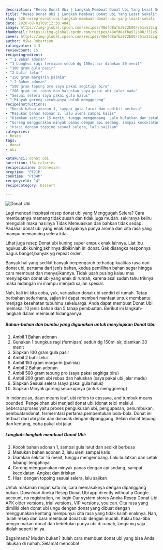 ```yaml
---
description: "Resep Donat Ubi | Langkah Membuat Donat Ubi Yang Lezat Sekali"
title: "Resep Donat Ubi | Langkah Membuat Donat Ubi Yang Lezat Sekali"
slug: 426-resep-donat-ubi-langkah-membuat-donat-ubi-yang-lezat-sekali
date: 2020-08-01T09:12:30.484Z
image: https://img-global.cpcdn.com/recipes/48efd8afba972b00/751x532cq70/donat-ubi-foto-resep-utama.jpg
thumbnail: https://img-global.cpcdn.com/recipes/48efd8afba972b00/751x532cq70/donat-ubi-foto-resep-utama.jpg
cover: https://img-global.cpcdn.com/recipes/48efd8afba972b00/751x532cq70/donat-ubi-foto-resep-utama.jpg
author: Mike Robertson
ratingvalue: 4.3
reviewcount: 15
recipeingredient:
- " 1 Bahan adonan"
- "1 bungkus ragi fermipan seduh dg 150ml air diamkan 30 menit"
- "100 gram gula pasir"
- "2 butir telur"
- "150 gram margarin palmia"
- " 2 Bahan adonan"
- "500 gram tepung pro saya pakai segitiga biru"
- "200 gram ubi rebus dan haluskan saya pakai ubi jalar madu"
- "Sesuai selera saya pakai gula halus"
- " Minyak goreng secukupnya untuk menggoreng"
recipeinstructions:
- "Kocok bahan adonan 1, sampai gula larut dan sedikit berbusa"
- "Masukan bahan adonan 2, lalu uleni sampai kalis"
- "Diamkan sekitar 15 menit, tunggu mengembang. Lalu bulatkan dan cetak lubangi tengahnya"
- "Goreng menggunakan minyak panas dengan api sedang, sampai kecoklatan. Angkat dan tiriskan"
- "Hiasi dengan topping sesuai selera, lalu sajikan"
categories:
- Resep
tags:
- donat
- ubi

katakunci: donat ubi 
nutrition: 134 calories
recipecuisine: Indonesian
preptime: "PT21M"
cooktime: "PT34M"
recipeyield: "4"
recipecategory: Dessert

---
```



![Donat Ubi](https://img-global.cpcdn.com/recipes/48efd8afba972b00/751x532cq70/donat-ubi-foto-resep-utama.jpg)

Lagi mencari inspirasi resep donat ubi yang Menggugah Selera? Cara membuatnya memang tidak susah dan tidak juga mudah. sekiranya keliru mengolah maka hasilnya Tidak Memuaskan dan bahkan tidak sedap. Padahal donat ubi yang enak selayaknya punya aroma dan cita rasa yang mampu memancing selera kita.

Lihat juga resep Donat ubi kuning super empuk enak lainnya. Liat ibu ngukus ubi kuning,akhirnya dibikinlah ini donat. Gak disangka responnya bagus banget,banyak yg repeat order.

Banyak hal yang sedikit banyak berpengaruh terhadap kualitas rasa dari donat ubi, pertama dari jenis bahan, kedua pemilihan bahan segar hingga cara membuat dan menyajikannya. Tidak usah pusing kalau mau menyiapkan donat ubi yang enak di rumah, karena asal sudah tahu triknya maka hidangan ini mampu menjadi sajian spesial.


Nah, kali ini kita coba, yuk, variasikan donat ubi sendiri di rumah. Tetap berbahan sederhana, sajian ini dapat memberi manfaat untuk membantu menjaga kesehatan tubuhmu sekeluarga. Anda dapat membuat Donat Ubi memakai 10 jenis bahan dan 5 tahap pembuatan. Berikut ini langkah-langkah dalam membuat hidangannya.

<!--inarticleads1-->

##### Bahan-bahan dan bumbu yang digunakan untuk menyiapkan Donat Ubi:

1. Ambil  1 Bahan adonan
1. Gunakan 1 bungkus ragi (fermipan) seduh dg 150ml air, diamkan 30 menit
1. Siapkan 100 gram gula pasir
1. Ambil 2 butir telur
1. Ambil 150 gram margarin (palmia)
1. Ambil  2 Bahan adonan
1. Ambil 500 gram tepung pro (saya pakai segitiga biru)
1. Ambil 200 gram ubi rebus dan haluskan (saya pakai ubi jalar madu)
1. Siapkan Sesuai selera (saya pakai gula halus)
1. Siapkan  Minyak goreng secukupnya (untuk menggoreng)


In Indonesian, daun means leaf, ubi refers to cassava, and tumbuk means pounded. Pengelohan ubi menjadi donat ubi (donat telo) melalui beberapaproses yaitu proses pengukusan ubi, pengupasan, penumbukan, pembuatandonat, fermerntasi pertama,pembentukan bola-bola. Donat ini terbuat dari ubi jalar dan dimasak dengan dipanggang. Selain donat tepung dan kentang, coba pakai ubi jalar. 

<!--inarticleads2-->

##### Langkah-langkah membuat Donat Ubi:

1. Kocok bahan adonan 1, sampai gula larut dan sedikit berbusa
1. Masukan bahan adonan 2, lalu uleni sampai kalis
1. Diamkan sekitar 15 menit, tunggu mengembang. Lalu bulatkan dan cetak lubangi tengahnya
1. Goreng menggunakan minyak panas dengan api sedang, sampai kecoklatan. Angkat dan tiriskan
1. Hiasi dengan topping sesuai selera, lalu sajikan


Untuk makanan ringan satu ini, cara memasaknya dengan dipanggang bukan. Download Aneka Resep Donat Ubi app directly without a Google account, no registration, no login Our system stores Aneka Resep Donat Ubi APK older versions, trial versions, VIP versions, you can. Cita rasa yang dimiliki oleh donat ubi ungu dengan donat yang dibuat dengan menggunakan kentang mempunyai cita rasa yang tidak kalah enaknya. Nah, itulah resep dan cara membuat donat ubi dengan mudah. Kalau tiba-tiba pengin makan donat dan kebetulan punya ubi di rumah, langsung saja diolah seperti ini ya. 

Bagaimana? Mudah bukan? Itulah cara membuat donat ubi yang bisa Anda lakukan di rumah. Selamat mencoba!
